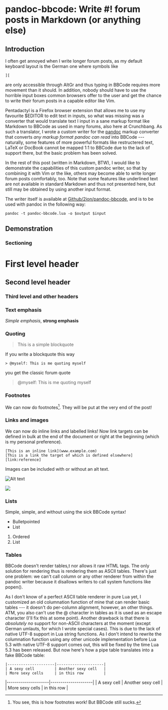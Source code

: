 [link:pandoc]: <http://johnmacfarlane.net/pandoc/README.html>
[link:github]: <https://github.com/2ion/pandoc-bbcode>

# pandoc-bbcode: Write #! forum posts in Markdown (or anything else)

## Introduction

I often get annoyed when I write longer forum posts, as my default
keyboard layout is the German one where symbols like

```
][
```

are only accessible through AltGr and thus typing in BBCode requires
more movement than it should. In addition, nobody should have to use the
horrible input boxes common browsers offer to the user and get the
chance to write their forum posts in a capable editor like Vim.

Pentadactyl is a Firefox browser extension that allows me to use my
favourite $EDITOR to edit text in inputs, so what was missing was a
converter that would translate text I input in a sane markup format like
Markdown to BBCode as used in many forums, also here at Crunchbang. As
such a translator, I wrote a custom writer for the [pandoc][link:pandoc]
markup converter that converts _any markup format pandoc can read_ into
BBCode --- naturally, some features of more powerful formats like
restructered text, LaTeX or DocBook cannot be mapped 1:1 to BBCode due
to the lack of support there, but the basic problem has been solved. 

In the rest of this post (written in Markdown, BTW), I would like to
demonstrate the capabilities of this custom pandoc writer, so that by
combining it with Vim or the like, others may become able to write
longer forum posts comfortably, too. Note that some features like
underlined text are not available in standard Markdown and thus not
presented here, but still may be obtained by using another input format.

The writer itself is available at
[Github/2ion/pandoc-bbcode][link:github], and is to be used with pandoc
in the following way:

```
pandoc -t pandoc-bbcode.lua -o $output $input
```

## Demonstration

### Sectioning

# First level header
## Second level header
### Third level and other headers

### Text emphasis

_Simple emphasis_, __strong emphasis__

### Quoting

> This is a simple blockquote

If you write a blockquote this way

```
> @myself: This is me quoting myself
```

you get the classic forum quote

> @myself: This is me quoting myself

### Footnotes

We can now do footnotes[^1]. They will be put at the very end of the
post!

[^1]: You see, this is how footnotes work! But BBCode still sucks.

### Links and images

We can now do inline links and labelled links! Now link targets can
be defined in bulk at the end of the document or right at the beginning
(which is my personal preference).

```
[This is an inline link](www.example.com)
[This is a link the target of which is defined elsewhere][link:reference]
```

Images can be included with or without an alt text. 

![Alt text](https://i.imgur.com/xwV8pQq.jpg "Title")

![](https://i.imgur.com/xwV8pQq.jpg)

### Lists

Simple, simple, and without using the sick BBCode syntax!

* Bulletpointed
* List

1. Ordered
2. List

### Tables
 
BBCode doesn't render tables,t nor allows it raw HTML tags. The only
solution for rendering thus is rendering them as ASCII tables. There's
just one problem: we can't call column or any other renderer from within
the pandoc writer because it disallows writers to call system functions
like popen().

As I don't know of a perfect ASCII table renderer in pure Lua yet, I
customized an old columnation function of mine that can render basic
tables --- it doesn't do per-column alignment, however, an other things.
ATM, you also can't use the @  character in tables as it is used as an
escape character (I'll fix this at some point). Another drawback is that
there is _absolutely no_ support for non-ASCII characters at the moment
(except German umlauts, for which I wrote special cases). This is due to
the lack of native UTF-8 support in Lua string functions. As I don't
intend to rewrite the columnation function using any other unicode
implementation before Lua 5.3 with native UTF-8 support comes out, this
will be fixed by the time Lua 5.3 has been released. But now here's how
a pipe table translates into a fake BBCode table:

```
|---------------------|---------------------|
| A sexy cell         | Another sexy cell   |
| More sexy cells     | in this row         |
```
|---------------------|---------------------|
| A sexy cell         | Another sexy cell   |
| More sexy cells     | in this row         |


